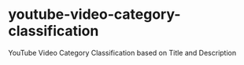 # youtube-video-category-classification
YouTube Video Category Classification based on Title and Description
